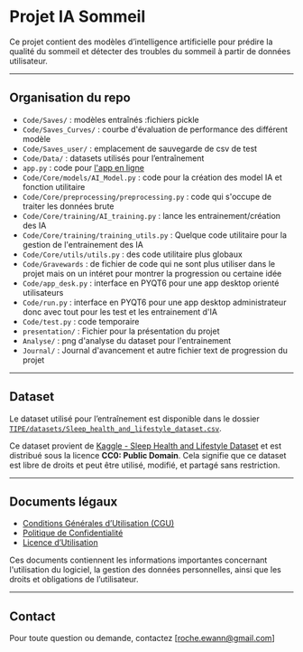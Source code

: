 # Projet IA Sommeil

Ce projet contient des modèles d’intelligence artificielle pour prédire la qualité du sommeil et détecter des troubles du sommeil à partir de données utilisateur.

---

## Organisation du repo

- `Code/Saves/` : modèles entraînés :fichiers pickle
- `Code/Saves_Curves/` : courbe d'évaluation de performance des différent modèle
- `Code/Saves_user/` : emplacement de sauvegarde de csv de test
- `Code/Data/` : datasets utilisés pour l’entraînement
- `app.py` : code pour [l'app en ligne](https://huggingface.co/spaces/Chouettemortua/IA_Sleep)
- `Code/Core/models/AI_Model.py` : code pour la création des model IA et fonction utilitaire
- `Code/Core/preprocessing/preprocessing.py` : code qui s'occupe de traiter les données brute
- `Code/Core/training/AI_training.py` : lance les entrainement/création des IA
- `Code/Core/training/training_utils.py` : Quelque code utilitaire pour la gestion de l'entrainement des IA
- `Code/Core/utils/utils.py` : des code utilitaire plus globaux
- `Code/Gravewards` : de fichier de code qui ne sont plus utiliser dans le projet mais on un intéret pour montrer la progression ou certaine idée
- `Code/app_desk.py` : interface en PYQT6 pour une app desktop orienté utilisateurs
- `Code/run.py` : interface en PYQT6 pour une app desktop administrateur donc avec tout pour les test et les entrainement d'IA
- `Code/test.py` : code temporaire
- `presentation/` : Fichier pour la présentation du projet
- `Analyse/` : png d'analyse du dataset pour l'entrainement
- `Journal/` : Journal d'avancement et autre fichier text de progression du projet

---

## Dataset

Le dataset utilisé pour l’entraînement est disponible dans le dossier [`TIPE/datasets/Sleep_health_and_lifestyle_dataset.csv`](Code/Data/Sleep_health_and_lifestyle_dataset.csv).

Ce dataset provient de [Kaggle - Sleep Health and Lifestyle Dataset](https://www.kaggle.com/datasets/uom190346a/sleep-health-and-lifestyle-dataset/data) et est distribué sous la licence **CC0: Public Domain**.
Cela signifie que ce dataset est libre de droits et peut être utilisé, modifié, et partagé sans restriction.

---

## Documents légaux

- [Conditions Générales d’Utilisation (CGU)](CGU.md)
- [Politique de Confidentialité](PRIVACY.md)
- [Licence d’Utilisation](LICENSE.md)

Ces documents contiennent les informations importantes concernant l'utilisation du logiciel, la gestion des données personnelles, ainsi que les droits et obligations de l’utilisateur.

---

## Contact

Pour toute question ou demande, contactez [[roche.ewann@gmail.com](mailto:roche.ewann@gmail.com)]
